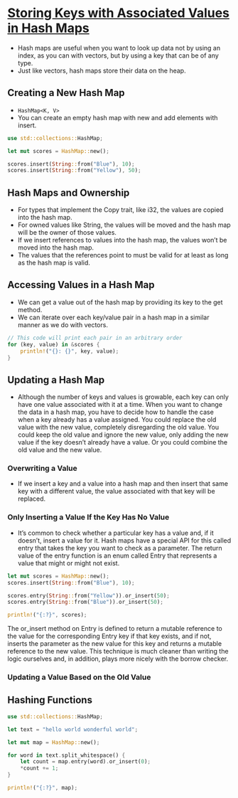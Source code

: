 # [Storing Keys with Associated Values in Hash Maps](https://doc.rust-lang.org/book/second-edition/ch08-03-hash-maps.html)

- Hash maps are useful when you want to look up data not by using an index, as you can with vectors, but by using a key that can be of any type.
- Just like vectors, hash maps store their data on the heap. 


## Creating a New Hash Map
- `HashMap<K, V>`
- You can create an empty hash map with new and add elements with insert. 
```rust
use std::collections::HashMap;

let mut scores = HashMap::new();

scores.insert(String::from("Blue"), 10);
scores.insert(String::from("Yellow"), 50);  
```


## Hash Maps and Ownership
- For types that implement the Copy trait, like i32, the values are copied into the hash map. 
- For owned values like String, the values will be moved and the hash map will be the owner of those values.
- If we insert references to values into the hash map, the values won’t be moved into the hash map. 
- The values that the references point to must be valid for at least as long as the hash map is valid. 


## Accessing Values in a Hash Map
- We can get a value out of the hash map by providing its key to the get method.
- We can iterate over each key/value pair in a hash map in a similar manner as we do with vectors.
```rust
// This code will print each pair in an arbitrary order
for (key, value) in &scores {
    println!("{}: {}", key, value);
}
```


## Updating a Hash Map
- Although the number of keys and values is growable, each key can only have one value associated with it at a time. When you want to change the data in a hash map, you have to decide how to handle the case when a key already has a value assigned. You could replace the old value with the new value, completely disregarding the old value. You could keep the old value and ignore the new value, only adding the new value if the key doesn’t already have a value. Or you could combine the old value and the new value. 

### Overwriting a Value
- If we insert a key and a value into a hash map and then insert that same key with a different value, the value associated with that key will be replaced.

### Only Inserting a Value If the Key Has No Value
- It’s common to check whether a particular key has a value and, if it doesn’t, insert a value for it. 
Hash maps have a special API for this called entry that takes the key you want to check as a parameter. 
The return value of the entry function is an enum called Entry that represents a value that might or might not exist.
```rust
let mut scores = HashMap::new();
scores.insert(String::from("Blue"), 10);

scores.entry(String::from("Yellow")).or_insert(50);
scores.entry(String::from("Blue")).or_insert(50);

println!("{:?}", scores);
```
The or_insert method on Entry is defined to return a mutable reference to the value for the corresponding Entry key if that key exists, and if not, inserts the parameter as the new value for this key and returns a mutable reference to the new value. This technique is much cleaner than writing the logic ourselves and, in addition, plays more nicely with the borrow checker.

### Updating a Value Based on the Old Value


## Hashing Functions
```rust
use std::collections::HashMap;

let text = "hello world wonderful world";

let mut map = HashMap::new();

for word in text.split_whitespace() {
    let count = map.entry(word).or_insert(0);
    *count += 1;
}

println!("{:?}", map);
```


